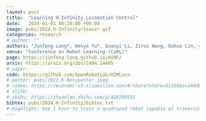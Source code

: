 ```yaml
---
layout: post
title:  "Learning H-Infinity Locomotion Control"
date:   2024-01-01 00:20:00 +00:00
image: pubs/2024.H-Infinity/teaser.gif
categories: research
# author: ""
authors: "Junfeng Long*, Wenye Yu*, Quanyi Li, Zirui Wang, Dahua Lin, <strong>Jiangmiao Pang</strong><sup>&dagger;</sup>"
venue: "Conference on Robot Learning (CoRL)"
page: https://junfeng-long.github.io/HINF/
arxiv: https://arxiv.org/abs/2404.14405
# paper: 
code: https://github.com/OpenRobotLab/HIMLoco
# poster: pubs/2021.K-Net/poster.jpeg
# video: https://recorder-v3.slideslive.com/#/share?share=51360&s=244d89a2-1418-4fd5-89fe-dc9616fc6efd
# slide:
# zhihu: https://zhuanlan.zhihu.com/p/428280551
bibtex: pubs/2024.H-Infinity/bibtex.txt
# Highlight: Use 1 hour to train a quadruped robot capable of traversing any terrain under any disturbances in the open world.
---
```

